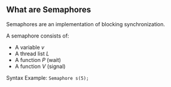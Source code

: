 ## What are Semaphores

Semaphores are an implementation of blocking synchronization. 

A semaphore consists of:
- A variable $v$
- A thread list $L$
- A function $P$ (wait)
- A function $V$ (signal)

Syntax Example: `Semaphore s(5);`
